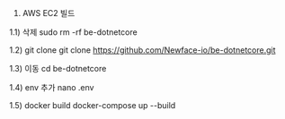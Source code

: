1. AWS EC2 빌드
 
  1.1) 삭제
  sudo rm -rf be-dotnetcore
  
  1.2) git clone
  git clone https://github.com/Newface-io/be-dotnetcore.git
  
  1.3) 이동
  cd be-dotnetcore
  
  1.4) env 추가
  nano .env
  
  1.5) docker build
  docker-compose up --build

